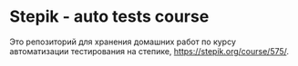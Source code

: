 # Stepik - auto tests course
 
Это репозиторий для хранения домашних работ по курсу автоматизации тестирования на степике, https://stepik.org/course/575/.
